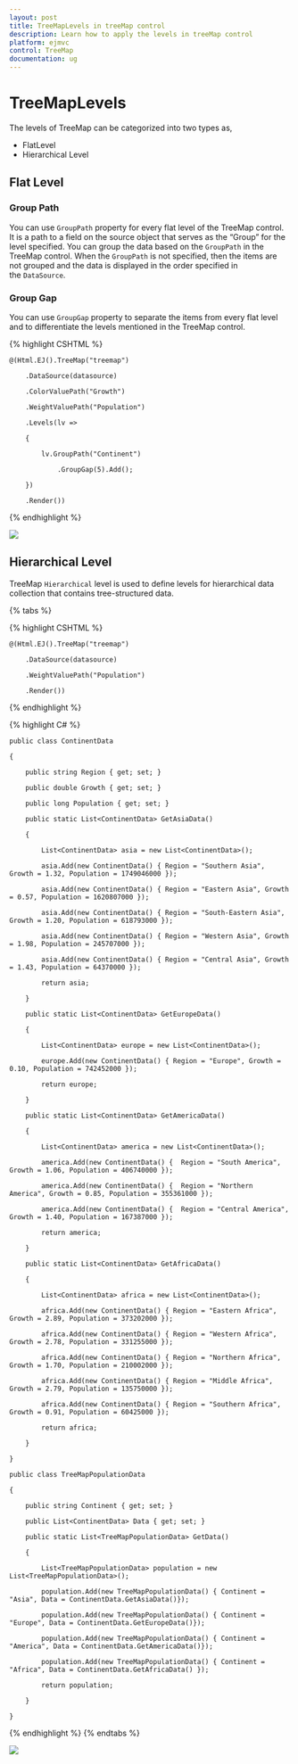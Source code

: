 ```yaml
---
layout: post
title: TreeMapLevels in treeMap control
description: Learn how to apply the levels in treeMap control
platform: ejmvc
control: TreeMap
documentation: ug
---
```


# TreeMapLevels

The levels of TreeMap can be categorized into two types as,

* FlatLevel
* Hierarchical Level

## Flat Level

### Group Path

You can use `GroupPath` property for every flat level of the TreeMap control. It is a path to a field on the source object that serves as the “Group” for the level specified. You can group the data based on the `GroupPath` in the TreeMap control. When the `GroupPath` is not specified, then the items are not grouped and the data is displayed in the order specified in the `DataSource`.

### Group Gap

You can use `GroupGap` property to separate the items from every flat level and to differentiate the levels mentioned in the TreeMap control.

{% highlight CSHTML %}

	@(Html.EJ().TreeMap("treemap")

		.DataSource(datasource)

		.ColorValuePath("Growth")

		.WeightValuePath("Population")               

		.Levels(lv =>

		{

			lv.GroupPath("Continent")

				.GroupGap(5).Add();

		})

		.Render())


{% endhighlight %}



![](TreeMapLevels_images/TreeMapLevels_img1.png)

## Hierarchical Level

TreeMap `Hierarchical` level is used to define levels for hierarchical data collection that contains tree-structured data.

{% tabs %}

{% highlight CSHTML %}
 
	@(Html.EJ().TreeMap("treemap")

		.DataSource(datasource)

		.WeightValuePath("Population")               

		.Render())

{% endhighlight %}

{% highlight C# %}

	public class ContinentData

	{

		public string Region { get; set; }

		public double Growth { get; set; }

		public long Population { get; set; }

		public static List<ContinentData> GetAsiaData()

		{

			List<ContinentData> asia = new List<ContinentData>();

			asia.Add(new ContinentData() { Region = "Southern Asia", Growth = 1.32, Population = 1749046000 });

			asia.Add(new ContinentData() { Region = "Eastern Asia", Growth = 0.57, Population = 1620807000 });

			asia.Add(new ContinentData() { Region = "South-Eastern Asia", Growth = 1.20, Population = 618793000 });

			asia.Add(new ContinentData() { Region = "Western Asia", Growth = 1.98, Population = 245707000 });

			asia.Add(new ContinentData() { Region = "Central Asia", Growth = 1.43, Population = 64370000 });

			return asia;

		}

		public static List<ContinentData> GetEuropeData()

		{

			List<ContinentData> europe = new List<ContinentData>();

			europe.Add(new ContinentData() { Region = "Europe", Growth = 0.10, Population = 742452000 });

			return europe;

		}

		public static List<ContinentData> GetAmericaData()

		{

			List<ContinentData> america = new List<ContinentData>();

			america.Add(new ContinentData() {  Region = "South America", Growth = 1.06, Population = 406740000 });

			america.Add(new ContinentData() {  Region = "Northern America", Growth = 0.85, Population = 355361000 });

			america.Add(new ContinentData() {  Region = "Central America", Growth = 1.40, Population = 167387000 });

			return america;

		}

		public static List<ContinentData> GetAfricaData()

		{

			List<ContinentData> africa = new List<ContinentData>();

			africa.Add(new ContinentData() { Region = "Eastern Africa", Growth = 2.89, Population = 373202000 });

			africa.Add(new ContinentData() { Region = "Western Africa", Growth = 2.78, Population = 331255000 });

			africa.Add(new ContinentData() { Region = "Northern Africa", Growth = 1.70, Population = 210002000 });

			africa.Add(new ContinentData() { Region = "Middle Africa", Growth = 2.79, Population = 135750000 });

			africa.Add(new ContinentData() { Region = "Southern Africa", Growth = 0.91, Population = 60425000 });

			return africa;

		}

	}

	public class TreeMapPopulationData

	{

		public string Continent { get; set; }

		public List<ContinentData> Data { get; set; }

		public static List<TreeMapPopulationData> GetData()

		{

			List<TreeMapPopulationData> population = new List<TreeMapPopulationData>();

			population.Add(new TreeMapPopulationData() { Continent = "Asia", Data = ContinentData.GetAsiaData()});

			population.Add(new TreeMapPopulationData() { Continent = "Europe", Data = ContinentData.GetEuropeData()});

			population.Add(new TreeMapPopulationData() { Continent = "America", Data = ContinentData.GetAmericaData()});

			population.Add(new TreeMapPopulationData() { Continent = "Africa", Data = ContinentData.GetAfricaData() });

			return population;

		}

	}

{% endhighlight %}
{% endtabs %}  


![](TreeMapLevels_images/TreeMapLevels_img2.png)
